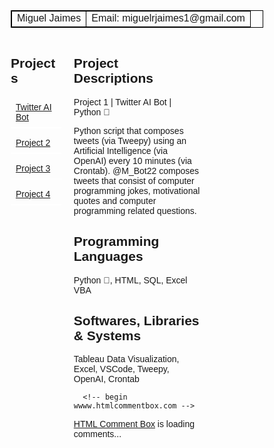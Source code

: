 <html>
<head>
<meta name="viewport" content="width=device-width, initial-scale=1.0">
<style>
  body { 
  background-image: url(https://images.pexels.com/photos/4321069/pexels-photo-4321069.jpeg?auto=compress&cs=tinysrgb&w=1260&h=750&dpr=2);
}
* {
  box-sizing: border-box;
}
.menu {
  float: left;
  width: 20%;
}
.menuitem {
  padding: 8px;
  margin-top: 7px;
  border-bottom: 2px solid #ffffff;
}
.main {
  float: left;
  width: 60%;
  padding: 0 20px;
  overflow: hidden;
}
@media only screen and (max-width:800px) {
  /* For tablets: */
  .main {
    width: 80%;
    padding: 0;
  }
  .right {
    width: 100%;
  }
}
@media only screen and (max-width:500px) {
  /* For mobile phones: */
  .menu, .main, .right { 
    width: 100%;
  }
}
</style>
</head>
<style>
  table, th, td {
    border:1px solid black;
  }
  </style>
  <body>
  
  <table style="width:100%">
    <tr>
      <td>Miguel Jaimes</td>
      <td>Email: miguelrjaimes1@gmail.com</td>
    </tr>
  </table>

<body style="font-family:Arial;">
    <script>
    !function(d,s,id){var js,fjs=d.getElementsByTagName(s)[0];if(!d.getElementById(id)){js=d.createElement(s);js.id=id;js.src='https://weatherwidget.io/js/widget.min.js';fjs.parentNode.insertBefore(js,fjs);}}(document,'script','weatherwidget-io-js');
    </script>

<div style="overflow:auto">
  <div class="menu">
    <h2>Projects</h2>
    <div class="menuitem"> <a href="https://twitter.com/M_Bot22">Twitter AI Bot</a> </div>
    <div class="menuitem"> <a href="https://twitter.com/M_Bot22">Project 2</a> </div>
    <div class="menuitem"> <a href="https://twitter.com/M_Bot22">Project 3</a> </div>
    <div class="menuitem"> <a href="https://twitter.com/M_Bot22">Project 4</a> </div>
  </div>

  <div class="main"> 
      <h2>Project Descriptions</h2>
      <p> Project 1 | Twitter AI Bot | Python &#128013;</p>
      <p>Python script that composes tweets (via Tweepy) using an Artificial Intelligence (via OpenAI) every 10 minutes (via Crontab). @M_Bot22 composes tweets that consist of computer programming jokes, motivational quotes and computer programming related questions.</p>
      <h2>Programming Languages</h2>
      <p>Python &#128013;, HTML, SQL, Excel VBA</p>
      <h2>Softwares, Libraries & Systems</h2>
      <p>Tableau Data Visualization, Excel, VSCode, Tweepy, OpenAI, Crontab</p>

      <!-- begin wwww.htmlcommentbox.com -->
 <div id="HCB_comment_box"><a href="http://www.htmlcommentbox.com">HTML Comment Box</a> is loading comments...</div>
 <link rel="stylesheet" type="text/css" href="https://www.htmlcommentbox.com/static/skins/bootstrap/twitter-bootstrap.css?v=0" />
 <script type="text/javascript" id="hcb"> /*<!--*/ if(!window.hcb_user){hcb_user={};} (function(){var s=document.createElement("script"), l=hcb_user.PAGE || (""+window.location).replace(/'/g,"%27"), h="https://www.htmlcommentbox.com";s.setAttribute("type","text/javascript");s.setAttribute("src", h+"/jread?page="+encodeURIComponent(l).replace("+","%2B")+"&mod=%241%24wq1rdBcg%24nlI%2FRs6Kb0IEsnaC3wvpX1"+"&opts=16798&num=10&ts=1659499823558");if (typeof s!="undefined") document.getElementsByTagName("head")[0].appendChild(s);})(); /*-->*/ </script>
<!-- end www.htmlcommentbox.com -->
